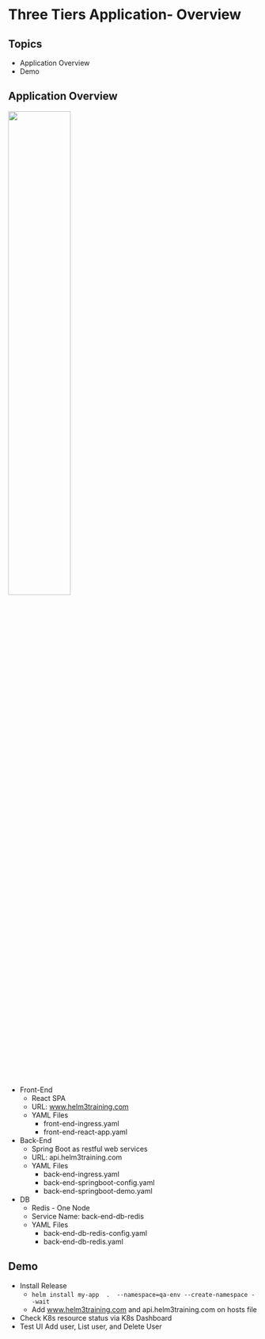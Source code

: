 # Three Tiers Application- Overview 
## Topics  
- Application Overview      
- Demo
 
## Application Overview  
<image src= Helm3.jpg/ width=50%>  

- Front-End
  - React SPA
  - URL: www.helm3training.com
  - YAML Files
    - front-end-ingress.yaml
    - front-end-react-app.yaml
- Back-End 
  - Spring Boot as restful web services
  - URL: api.helm3training.com 
  - YAML Files
    - back-end-ingress.yaml
    - back-end-springboot-config.yaml
    - back-end-springboot-demo.yaml
- DB
  - Redis - One Node 
  - Service Name: back-end-db-redis
  - YAML Files
    - back-end-db-redis-config.yaml
    - back-end-db-redis.yaml
## Demo
- Install Release
  - `helm install my-app  .  --namespace=qa-env --create-namespace --wait`
  - Add www.helm3training.com and api.helm3training.com on hosts file
- Check K8s resource status via K8s Dashboard  
- Test UI Add user, List user, and Delete User 



  
   
 


